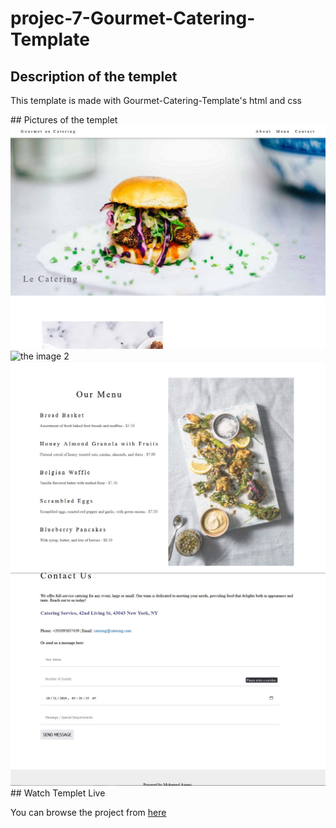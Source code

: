 ﻿# projec-7-Gourmet-Catering-Template
 ## Description of the templet
 <P>   This template is made with Gourmet-Catering-Template's html and css   </P>
 ## Pictures of the templet
<img src="https://github.com/MuhammadAgami/Projec-7-Gourmet-Catering-Template/blob/main/image1.jpg">
<br>
<img src="https://github.com/MuhammadAgami/Projec-7-Gourmet-Catering-Template/blob/main/image2.jpg.jpg" alt="the image 2">
<br>
<img src="https://github.com/MuhammadAgami/Projec-7-Gourmet-Catering-Template/blob/main/image3.jpg" alt="the image 3">
<br>
<img src="https://github.com/MuhammadAgami/Projec-7-Gourmet-Catering-Template/blob/main/image4.jpg" alt="the image 4">
## Watch Templet Live
<P>You can browse the project from <a href="https://muhammadagami.github.io/Projec-7-Gourmet-Catering-Template/">here</a></P>

